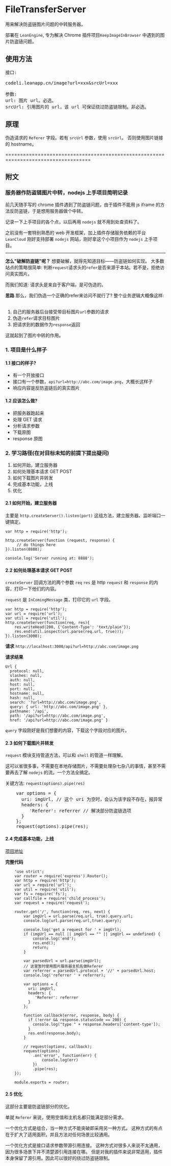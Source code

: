 # FileTransferServer
用来解决防盗链图片问题的中转服务器。

部署在 `LeanEngine`, 专为解决 Chrome 插件项目`KeepImageInBrowser` 中遇到的图片防盗链问题。

## 使用方法
<pre>
接口:

codeli.leanapp.cn/image?url=xxx&srcUrl=xxx

参数:
url: 图片 url。必选。
srcUrl: 引用图片的 url，该 url 可保证绕过防盗链限制。非必选。
</pre>

## 原理
伪造请求的 `Referer` 字段。若有 `srcUrl` 参数，使用 `srcUrl`。 否则使用图片链接的 hostname。



===================================================================================




## 附文

### 服务器作防盗链图片中转，nodejs 上手项目简明记录


前几天随手写的 chrome 插件遇到了防盗链问题，由于插件不能用 js iframe 的方法反防盗链，于是想用服务器做个中转。


记录一下上手项目的各个点，以后再用 `nodejs` 就不用到处查资料了。

之前没有一套特别熟悉的 web 开发框架，加上插件存储服务依赖的平台 `LeanCloud` 刚好支持部署 `nodejs` 网站，刚好拿这个小项目作为 `nodejs` 上手项目。

---

**怎么"破解防盗链"呢？**
想要破解，就得先知道目标——防盗链如何实现。
大多数站点的策略很简单: 判断`request`请求头的`refer`是否来源于本站。若不是，拒绝访问真实图片。

而我们知道: 请求头是来自于客户端，是可伪造的。

**思路**
那么，我们伪造一个正确的refer来访问不就行了?
整个业务逻辑大概像这样:  
1. 自己的服务器后台接受带目标图片`url`参数的请求
2. 伪造`refer`请求目标图片
3. 把请求到的数据作为`response`返回

这就起到了图片中转的作用。



### 1. 项目是什么样子
#### 1.1 接口的样子?
- 有一个开放接口
- 接口有一个参数，`api?url=http://abc.com/image.png`，大概长这样子
- 响应内容是反防盗链后的真实图片

#### 1.2 应该怎么做?
- 把服务器跑起来
- 处理 GET 请求
- 分析请求参数
- 下载原图
- response 原图


### 2. 学习路径(在对目标未知的前提下提出疑问)

1.  如何开始，建立服务器
2.  如何处理基本请求 GET POST
3.  如何下载图片并转发
4.  完成基本功能，上线
5.  优化

#### 2.1 如何开始，建立服务器
主要是  `http.createServer().listen(port)` 这组方法，建立服务器、监听端口一键搞定。

```
var http = require('http');
	
http.createServer(function (request, response) {
	 // do things here
}).listen(8888);
	
console.log('Server running at: 8888');
```

#### 2.2 如何处理基本请求 GET POST
`createServer` 回调方法的两个参数 `req` `res` 是 http `request` 和 `response` 的内容，打印一下他们的内容。

`request` 是 `InComingMessage` 类，打印它的 `url` 字段。

```
var http = require('http');
var url = require('url');
var util = require('util');
http.createServer(function(req, res){
    res.writeHead(200, {'Content-Type': 'text/plain'});
	res.end(util.inspect(url.parse(req.url, true)));
}).listen(3000);
```

**请求**
`http://localhost:3000/api?url=http://abc.com/image.png`

**请求结果**

```
Url {
  protocol: null,
  slashes: null,
  auth: null,
  host: null,
  port: null,
  hostname: null,
  hash: null,
  search: '?url=http://abc.com/image.png',
  query: { url: 'http://abc.com/image.png' },
  pathname: '/api',
  path: '/api?url=http://abc.com/image.png',
  href: '/api?url=http://abc.com/image.png' }
```

`query` 字段刚好是我们想要的内容，下载这个字段对应的图片。

#### 2.3 如何下载图片并转发
`request` 模块支持管道方法，可以和 `shell` 的管道一样理解。

这可以省很多事，不需要在本地存储图片，不需要处理杂七杂八的事情，甚至不需要再去了解 `nodejs` 的流。一个方法全搞定。

关键方法: `request(options).pipe(res)`

<pre>
	var options = {
	  uri: imgUrl, // 这个 uri 为空时，会认为该字段不存在，报异常
	  headers: {
	     'Referer': referrer // 解决部分防盗链选项
	  }
	};
	request(options).pipe(res);
</pre>

#### 2.4 完成基本功能，上线
[项目地址](https://github.com/auv1107/FileTransferServer/blob/master/routes/image.js)

**完整代码**

```
	'use strict';
	var router = require('express').Router();
	var http = require('http');
	var url = require('url');
	var util = require('util');
	var fs = require('fs');
	var callfile = require('child_process');
	var request = require('request');
	
	router.get('/', function(req, res, next) {
		var imgUrl = url.parse(req.url, true).query.url;
	    console.log(url.parse(req.url,true).query); 
	
	    console.log('get a request for ' + imgUrl);
	    if (imgUrl == null || imgUrl == "" || imgUrl == undefined) {
	    	console.log('end');
	    	res.end();
	    	return;
	    }
	
	    var parsedUrl = url.parse(imgUrl);
	    // 这里暂时使用图片服务器主机名做Referer
	    var referrer = parsedUrl.protocol + '//' + parsedUrl.host; 
	    console.log('referrer ' + referrer);
	
		var options = {
		  uri: imgUrl,
		  headers: {
		     'Referer': referrer
		  }
		};
	
		function callback(error, response, body) {
		  if (!error && response.statusCode == 200) {
		    console.log("type " + response.headers['content-type']);
		  }
		  res.end(response.body);
		}
	
		// request(options, callback);
		request(options)
			.on('error', function(err) {
			    console.log(err)
			})
			.pipe(res);
	});
	
	module.exports = router;
```

#### 2.5 优化
这部分主要是防盗链部分的优化。

单就 `Referer` 来说，使用空值和主机名都只能满足部分需求。

一个优化方式是组合，当一种方式不能突破即采用另一种方式。
这种方式的有点在于扩大了适用面积，并且方法对任何场景比较通用。

一个优化方式是接口请求参数带源引用连接。
这种方式对很多人来说不太通用，因为很多场景下并不清楚源引用连接在哪。
但是对我的插件来说非常适用，插件本身保留了源引用。因此可以很好的绕过防盗链限制。

